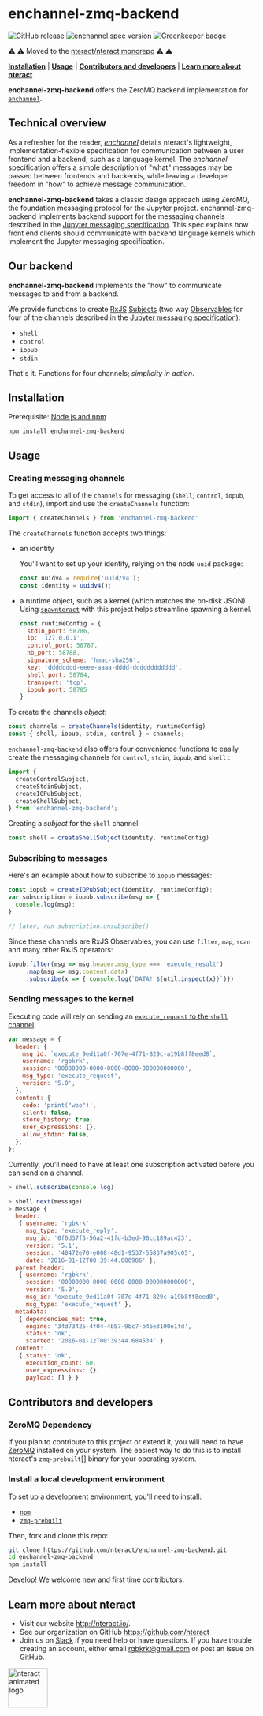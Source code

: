 # enchannel-zmq-backend
[![GitHub release](https://img.shields.io/badge/enchannel--zmq--backend-version--latest-blue.svg)](https://github.com/nteract/enchannel-zmq-backend/releases)
[![enchannel spec version](https://img.shields.io/badge/enchannel%20spec-version%201.1-ff69b4.svg)](https://github.com/nteract/enchannel/releases)
[![Greenkeeper badge](https://badges.greenkeeper.io/nteract/enchannel-zmq-backend.svg)](https://greenkeeper.io/)

:warning: :warning: Moved to the [nteract/nteract monorepo](https://github.com/nteract/nteract/tree/master/packages/enchannel-zmq-backend) :warning: :warning:

[**Installation**](#installation) | [**Usage**](#usage) |
[**Contributors and developers**](#contributors-and-developers) |
[**Learn more about nteract**](#learn-more-about-nteract)

**enchannel-zmq-backend** offers the ZeroMQ backend implementation for
[`enchannel`](https://github.com/nteract/enchannel).

## Technical overview

As a refresher for the reader, [*enchannel*][] details nteract's
lightweight, implementation-flexible specification for communication
between a user frontend and a backend, such as a language kernel. The
*enchannel* specification offers a simple description of "what"
messages may be passed between frontends and backends, while leaving
a developer freedom in "how" to achieve message communication.

**enchannel-zmq-backend** takes a classic design approach using ZeroMQ,
the foundation messaging protocol for the Jupyter project.
enchannel-zmq-backend implements backend support for the messaging
channels described in the [Jupyter messaging specification][]. This
spec explains how front end clients should communicate with
backend language kernels which implement the Jupyter messaging
specification.

## Our backend

**enchannel-zmq-backend** implements the "how" to communicate messages
to and from a backend.

We provide functions to create [RxJS](https://github.com/ReactiveX/RxJS)
[Subjects](http://reactivex.io/documentation/subject.html) (two way
[Observables](http://reactivex.io/documentation/observable.html) for
four of the channels described in the
[Jupyter messaging specification][]):

* `shell`
* `control`
* `iopub`
* `stdin`

That's it. Functions for four channels; *simplicity in action*.

## Installation

Prerequisite: [Node.js and npm](https://docs.npmjs.com/getting-started/installing-node)

`npm install enchannel-zmq-backend`

## Usage

### Creating messaging channels

To get access to all of the `channels` for messaging (`shell`, `control`,
`iopub`, and `stdin`), import and use the `createChannels` function:

```javascript
import { createChannels } from 'enchannel-zmq-backend'
```

The `createChannels` function accepts two things:

- an identity

    You'll want to set up your identity, relying on the node `uuid` package:

    ```javascript
    const uuidv4 = require('uuid/v4');
    const identity = uuidv4();
    ```

- a runtime object, such as a kernel (which matches the on-disk JSON).
  Using [`spawnteract`](https://github.com/nteract/spawnteract) with
  this project helps streamline spawning a kernel.

    ```javascript
    const runtimeConfig = {
      stdin_port: 58786,
      ip: '127.0.0.1',
      control_port: 58787,
      hb_port: 58788,
      signature_scheme: 'hmac-sha256',
      key: 'dddddddd-eeee-aaaa-dddd-dddddddddddd',
      shell_port: 58784,
      transport: 'tcp',
      iopub_port: 58785
    }
    ```

To create the channels *object*:

```javascript
const channels = createChannels(identity, runtimeConfig)
const { shell, iopub, stdin, control } = channels;
```

`enchannel-zmq-backend` also offers four convenience functions to
easily create the messaging channels for `control`, `stdin`, `iopub`,
and `shell` :

```javascript
import {
  createControlSubject,
  createStdinSubject,
  createIOPubSubject,
  createShellSubject,
} from 'enchannel-zmq-backend';
```

Creating a *subject* for the `shell` channel:

```javascript
const shell = createShellSubject(identity, runtimeConfig)
```

### Subscribing to messages

Here's an example about how to subscribe to `iopub` messages:

```javascript
const iopub = createIOPubSubject(identity, runtimeConfig);
var subscription = iopub.subscribe(msg => {
  console.log(msg);
}

// later, run subscription.unsubscribe()
```

Since these channels are RxJS Observables, you can use `filter`, `map`,
`scan` and many other RxJS operators:

```javascript
iopub.filter(msg => msg.header.msg_type === 'execute_result')
     .map(msg => msg.content.data)
     .subscribe(x => { console.log(`DATA! ${util.inspect(x)}`)})
```

### Sending messages to the kernel

Executing code will rely on sending an [`execute_request` to the `shell` channel][].

```javascript
var message = {
  header: {
    msg_id: `execute_9ed11a0f-707e-4f71-829c-a19b8ff8eed8`,
    username: 'rgbkrk',
    session: '00000000-0000-0000-0000-000000000000',
    msg_type: 'execute_request',
    version: '5.0',
  },
  content: {
    code: 'print("woo")',
    silent: false,
    store_history: true,
    user_expressions: {},
    allow_stdin: false,
  },
};
```

Currently, you'll need to have at least one subscription activated
before you can send on a channel.

```javascript
> shell.subscribe(console.log)
```

```javascript
> shell.next(message)
> Message {
  header:
   { username: 'rgbkrk',
     msg_type: 'execute_reply',
     msg_id: '0f6d37f3-56a2-41fd-b3ed-90cc189ac423',
     version: '5.1',
     session: '40472e70-e008-48d1-9537-55837a905c05',
     date: '2016-01-12T00:39:44.686986' },
  parent_header:
   { username: 'rgbkrk',
     session: '00000000-0000-0000-0000-000000000000',
     version: '5.0',
     msg_id: 'execute_9ed11a0f-707e-4f71-829c-a19b8ff8eed8',
     msg_type: 'execute_request' },
  metadata:
   { dependencies_met: true,
     engine: '34d73425-4f04-4b57-9bc7-b46e3100e1fd',
     status: 'ok',
     started: '2016-01-12T00:39:44.684534' },
  content:
   { status: 'ok',
     execution_count: 60,
     user_expressions: {},
     payload: [] } }
```

## Contributors and developers

### ZeroMQ Dependency

If you plan to contribute to this project or extend it, you will need
to have [ZeroMQ](http://zeromq.org/intro:get-the-software) installed on
your system. The easiest way to do this is to install nteract's
`zmq-prebuilt`[] binary for your operating system.

### Install a local development environment

To set up a development environment, you'll need to install:

- [`npm`](https://docs.npmjs.com/getting-started/installing-node)
- [`zmq-prebuilt`][]

Then, fork and clone this repo:

```bash
git clone https://github.com/nteract/enchannel-zmq-backend.git
cd enchannel-zmq-backend
npm install
```

Develop! We welcome new and first time contributors.


## Learn more about nteract

- Visit our website http://nteract.io/.
- See our organization on GitHub https://github.com/nteract
- Join us on [Slack](http://slack.nteract.in/) if you need help or have
  questions. If you have trouble creating an account, either
  email rgbkrk@gmail.com or post an issue on GitHub.

<img src="https://cloud.githubusercontent.com/assets/836375/15271096/98e4c102-19fe-11e6-999a-a74ffe6e2000.gif" alt="nteract animated logo" height="80px" />


[Jupyter messaging specification]: http://jupyter-client.readthedocs.io/en/latest/messaging.html
[`execute_request` to the `shell` channel]: http://jupyter-client.readthedocs.org/en/latest/messaging.html#execute
[*enchannel*]: https://github.com/nteract/enchannel/blob/master/README.md
[`zmq-prebuilt`]: https://github.com/nteract/zmq-prebuilt
